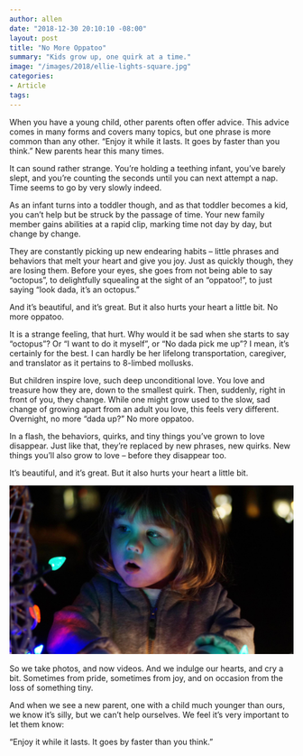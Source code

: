 ```yaml
---
author: allen
date: "2018-12-30 20:10:10 -08:00"
layout: post
title: "No More Oppatoo"
summary: "Kids grow up, one quirk at a time."
image: "/images/2018/ellie-lights-square.jpg"
categories:
- Article
tags:
---
```


When you have a young child, other parents often offer advice. This advice comes in many forms and covers many topics, but one phrase is more common than any other. “Enjoy it while it lasts. It goes by faster than you think.” New parents hear this many times.

It can sound rather strange. You’re holding a teething infant, you’ve barely slept, and you’re counting the seconds until you can next attempt a nap. Time seems to go by very slowly indeed.

As an infant turns into a toddler though, and as that toddler becomes a kid, you can’t help but be struck by the passage of time. Your new family member gains abilities at a rapid clip, marking time not day by day, but change by change.

They are constantly picking up new endearing habits – little phrases and behaviors that melt your heart and give you joy. Just as quickly though, they are losing them. Before your eyes, she goes from not being able to say “octopus”, to delightfully squealing at the sight of an “oppatoo!”, to just saying “look dada, it’s an octopus.”

And it’s beautiful, and it’s great. But it also hurts your heart a little bit. No more oppatoo.

It is a strange feeling, that hurt. Why would it be sad when she starts to say “octopus”? Or “I want to do it myself”, or “No dada pick me up”? I mean, it’s certainly for the best. I can hardly be her lifelong transportation, caregiver, and translator as it pertains to 8-limbed mollusks.

But children inspire love, such deep unconditional love. You love and treasure how they are, down to the smallest quirk. Then, suddenly, right in front of you, they change. While one might grow used to the slow, sad change of growing apart from an adult you love, this feels very different. Overnight, no more “dada up?” No more oppatoo.

In a flash, the behaviors, quirks, and tiny things you’ve grown to love disappear. Just like that, they’re replaced by new phrases, new quirks. New things you’ll also grow to love – before they disappear too.

It’s beautiful, and it’s great. But it also hurts your heart a little bit. 

<img src="/images/2018/ellie-lights.jpg">

So we take photos, and now videos. And we indulge our hearts, and cry a bit. Sometimes from pride, sometimes from joy, and on occasion from the loss of something tiny.

And when we see a new parent, one with a child much younger than ours, we know it’s silly, but we can’t help ourselves. We feel it’s very important to let them know:

“Enjoy it while it lasts. It goes by faster than you think.”


